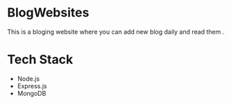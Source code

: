 # BlogWebsites
This is a bloging website where you can add new blog daily and read them .

# Tech Stack
 <ul>
  <li>Node.js</li>
  <li>Express.js</li>
  <li>MongoDB</li>
  </ul>
